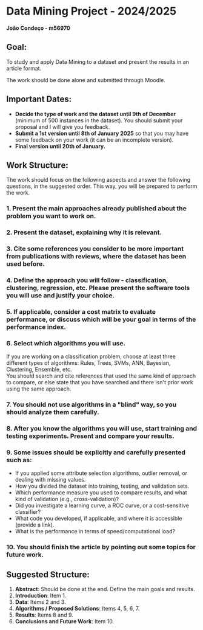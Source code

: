 # Data Mining Project - 2024/2025

**João Condeço - m56970**

## Goal:
To study and apply Data Mining to a dataset and present the results in an article format.

The work should be done alone and submitted through Moodle.

## Important Dates:
- **Decide the type of work and the dataset until 9th of December** (minimum of 500 instances in the dataset). You should submit your proposal and I will give you feedback.
- **Submit a 1st version until 8th of January 2025** so that you may have some feedback on your work (it can be an incomplete version).
- **Final version until 20th of January.**

## Work Structure:

The work should focus on the following aspects and answer the following questions, in the suggested order. This way, you will be prepared to perform the work.

### 1. Present the main approaches already published about the problem you want to work on.

### 2. Present the dataset, explaining why it is relevant.

### 3. Cite some references you consider to be more important from publications with reviews, where the dataset has been used before.

### 4. Define the approach you will follow - classification, clustering, regression, etc. Please present the software tools you will use and justify your choice.

### 5. **If applicable**, consider a cost matrix to evaluate performance, or discuss which will be your goal in terms of the performance index.

### 6. Select which algorithms you will use. 
If you are working on a classification problem, choose at least three different types of algorithms: Rules, Trees, SVMs, ANN, Bayesian, Clustering, Ensemble, etc.  
You should search and cite references that used the same kind of approach to compare, or else state that you have searched and there isn't prior work using the same approach.

### 7. You should not use algorithms in a "blind" way, so you should analyze them carefully.

### 8. After you know the algorithms you will use, start training and testing experiments. Present and compare your results.

### 9. Some issues should be explicitly and carefully presented such as:
- If you applied some attribute selection algorithms, outlier removal, or dealing with missing values.
- How you divided the dataset into training, testing, and validation sets.
- Which performance measure you used to compare results, and what kind of validation (e.g., cross-validation)?
- Did you investigate a learning curve, a ROC curve, or a cost-sensitive classifier?
- What code you developed, if applicable, and where it is accessible (provide a link).
- What is the performance in terms of speed/computational load?

### 10. You should finish the article by pointing out some topics for future work.

## Suggested Structure:
1. **Abstract**: Should be done at the end. Define the main goals and results.
2. **Introduction**: Item 1.
3. **Data**: Items 2 and 3.
4. **Algorithms / Proposed Solutions**: Items 4, 5, 6, 7.
5. **Results**: Items 8 and 9.
6. **Conclusions and Future Work**: Item 10.
